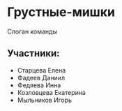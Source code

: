 # Грустные-мишки
Слоган команды 

## Участники:
* Старцева Елена
* Фадеев Даниил
* Федяева Инна
* Козловцева Екатерина 
* Мыльников Игорь 
